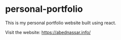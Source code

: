 # personal-portfolio

This is my personal portfolio website built using react.

Visit the website: https://abednassar.info/

